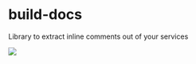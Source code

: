 # build-docs
Library to extract inline comments out of your services

[![](https://cl.ly/1h271F1M1e2T/Untitled-2.png)](https://readme.io)
